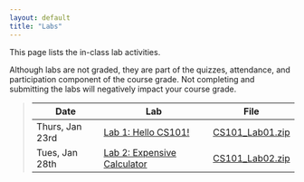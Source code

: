 ```yaml
---
layout: default
title: "Labs"
---
```


This page lists the in-class lab activities.

Although labs are not graded, they are part of the quizzes, attendance,
and participation component of the course grade.  Not completing
and submitting the labs will negatively impact your course grade.

> Date | Lab | File
> ---- | --- | ----
> Thurs, Jan 23rd | [Lab 1: Hello CS101!](lab01.html) | [CS101\_Lab01.zip](CS101_Lab01.zip)
> Tues, Jan 28th | [Lab 2: Expensive Calculator](lab02.html) | [CS101\_Lab02.zip](CS101_Lab02.zip)
